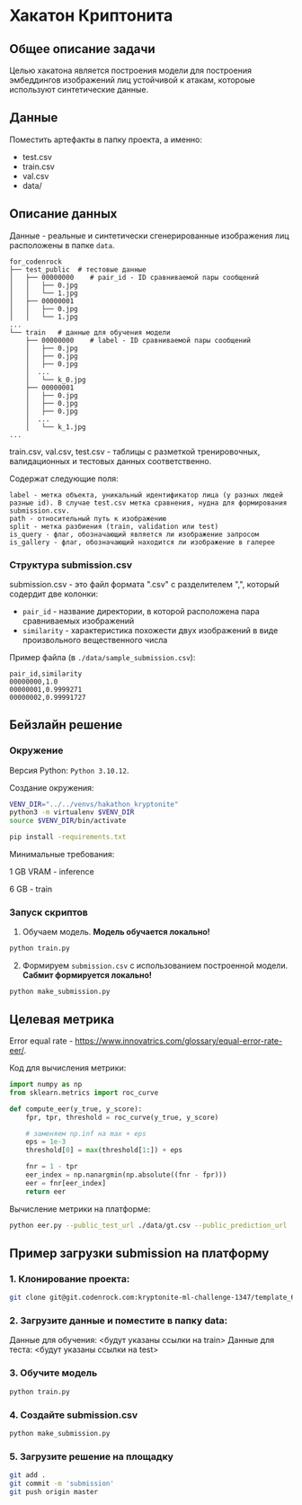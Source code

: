 # Хакатон Криптонита

## Общее описание задачи

Целью хакатона является построения модели для построения эмбеддингов изображений лиц устойчивой к атакам, котороые используют синтетические данные.


## Данные

Поместить артефакты в папку проекта, а именно:
- test.csv
- train.csv
- val.csv
- data/

## Описание данных

Данные - реальные и синтетически сгенерированные изображения лиц расположены в папке `data`.

```
for_codenrock
├── test_public  # тестовые данные
│   ├── 00000000    # pair_id - ID сравниваемой пары сообщений
│   │   ├── 0.jpg
│   │   └── 1.jpg
│   ├── 00000001
│   │   ├── 0.jpg
│   │   └── 1.jpg
...
└── train   # данные для обучения модели
    ├── 00000000    # label - ID сравниваемой пары сообщений
    │   ├── 0.jpg
    │   ├── 0.jpg
    │   ├── 0.jpg
    │  ...
    │   └── k_0.jpg
    ├── 00000001
    │   ├── 0.jpg
    │   ├── 0.jpg
    │   ├── 0.jpg
    │  ...
    │   └── k_1.jpg
...
```

train.csv, val.csv, test.csv - таблицы с разметкой тренировочных, валидационных и тестовых данных соответственно.

Содержат следующие поля: 

```
label - метка объекта, уникальный идентификатор лица (у разных людей разные id). В случае test.csv метка сравнения, нудна для формирования submission.csv.
path - относительный путь к изображению
split - метка разбиения (train, validation или test)
is_query - флаг, обозначающий является ли изображение запросом
is_gallery - флаг, обозначающий находится ли изображение в галерее
```

### Структура submission.csv

submission.csv - это файл формата ".csv" с разделителем ",", который содердит две колонки:

- `pair_id` - название директории, в которой расположена пара сравниваемых изображений
- `similarity` - характеристика похожести двух изображений в виде произвольного вещественного числа


Пример файла (в `./data/sample_submission.csv`):
```
pair_id,similarity
00000000,1.0
00000001,0.9999271
00000002,0.99991727
```


## Бейзлайн решение

### Окружение
Версия Python: `Python 3.10.12`.
  
Создание окружения:

```bash
VENV_DIR="../../venvs/hakathon_kryptonite"
python3 -m virtualenv $VENV_DIR
source $VENV_DIR/bin/activate

pip install -requirements.txt
```


Минимальные требования:

1 GB VRAM - inference

6 GB - train

### Запуск скриптов
1. Обучаем модель.
**Модель обучается локально!**

```bash
python train.py
```

2. Формируем `submission.csv` с использованием построенной модели.
**Сабмит формируется локально!**

```
python make_submission.py 
```


## Целевая метрика


Error equal rate - https://www.innovatrics.com/glossary/equal-error-rate-eer/.

Код для вычисления метрики:
```py
import numpy as np
from sklearn.metrics import roc_curve

def compute_eer(y_true, y_score):
    fpr, tpr, threshold = roc_curve(y_true, y_score)

    # заменяем np.inf на max + eps
    eps = 1e-3
    threshold[0] = max(threshold[1:]) + eps

    fnr = 1 - tpr
    eer_index = np.nanargmin(np.absolute((fnr - fpr)))
    eer = fnr[eer_index]
    return eer
```

Вычисление метрики на платформе:

```bash
python eer.py --public_test_url ./data/gt.csv --public_prediction_url ./data/sample_submission.csv
```


## Пример загрузки submission на платформу

### 1. Клонирование проекта:

```bash
git clone git@git.codenrock.com:kryptonite-ml-challenge-1347/template_6468.git
```

### 2. Загрузите данные и поместите в папку data:

Данные для обучения: <будут указаны ссылки на train>
Данные для теста: <будут указаны ссылки на test>

### 3. Обучите модель

```bash
python train.py
```

### 4. Создайте submission.csv

```bash
python make_submission.py 
```

### 5. Загрузите решение на площадку

```bash
git add .
git commit -m 'submission'
git push origin master
```